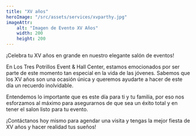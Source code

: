 ```yaml
---
title: "XV años"
heroImage: "/src/assets/services/xvparthy.jpg"
imageAttr:
    alt: "Imagen de Evento XV Años"
    width: 200
    height: 200
---
```


¡Celebra tu XV años en grande en nuestro elegante salón de eventos!

En Los Tres Potrillos Event & Hall Center, estamos emocionados por ser parte de este momento tan especial en la vida de las jóvenes. Sabemos que los XV años son una ocasión única y queremos ayudarte a hacer de este día un recuerdo inolvidable.

Entendemos lo importante que es este día para ti y tu familia, por eso nos esforzamos al máximo para asegurarnos de que sea un éxito total y en tener el salon listo para tu evento.

¡Contáctanos hoy mismo para agendar una visita y tengas la mejor fiesta de XV años y hacer realidad tus sueños!